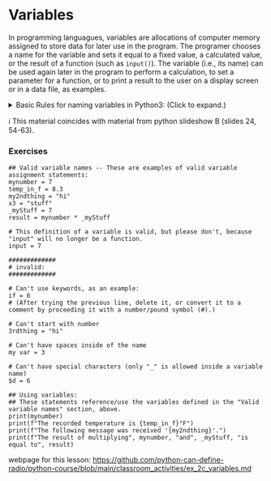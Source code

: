# Variables

In programming languagues, variables are allocations of computer memory assigned to store data 
for later use in the program. The programer chooses a name for the variable and sets it equal 
to a fixed value, a calculated value, or the result of a function (such as `input()`). The
variable (i.e., its name) can be used again later in the program to perform a calculation, to 
set a parameter for a function, or to print a result to the user on a display screen or in a data
file, as examples.

<details> <summary> Basic Rules for naming variables in Python3: (Click to expand.) </summary>

1. In general, the programer may select characters from any of these four groups: A-Z, a-z, 0-9, 
   and underscore (_).  However, these additional rules should be remembered:
2. Start the variable name with a letter or an underscore character, not a number.
3. Both lower case or capital letters may be used, but you'll need to be consistent
   when you use the variable later in your program.
4. After the first character in the variable's name, numbers may also be used.  
5. Do not use a "keyword" defined by Python, e.g. "in", "if", "not", "and", "while", etc.
6. Do not use the name of built-in function of Python, e.g., "print", "input", etc.  The Python 
   interpreter program will not prevent you from using them, but the orginal function will cease to work.

References for naming rules/conventions for variables in Python:  
~ https://pythonguides.com/python-naming-conventions/  
~ https://www.w3schools.com/python/gloss_python_variable_names.asp
 </details>

ℹ️ This material coincides with material from python slideshow B (slides 24, 54-63). 

### Exercises

```python3
## Valid variable names -- These are examples of valid variable assignment statements:
mynumber = 7
temp_in_f = 8.3
my2ndthing = "hi"
x3 = "stuff"
_myStuff = 7
result = mynumber * _myStuff

# This definition of a variable is valid, but please don't, because "input" will no longer be a function.
input = 7

#############
# invalid:
#############

# Can't use keywords, as an example: 
if = 6
# (After trying the previous line, delete it, or convert it to a comment by proceeding it with a number/pound symbol (#).)

# Can't start with number
3rdthing = "hi"

# Can't have spaces inside of the name
my var = 3

# Can't have special characters (only "_" is allowed inside a variable name)
$d = 6

## Using variables: 
## These statements reference/use the variables defined in the "Valid variable names" section, above.
print(mynumber)
print(f"The recorded temperature is {temp_in_f}°F")
print(f"The following message was received '{my2ndthing}'.")
print(f"The result of multiplying", mynumber, "and", _myStuff, "is equal to", result)
```
webpage for this lesson: https://github.com/python-can-define-radio/python-course/blob/main/classroom_activities/ex_2c_variables.md
